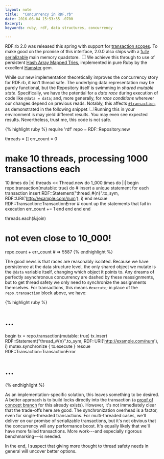 ```yaml
---
layout: note
title:  "Concurrency in RDF.rb"
date: 2016-06-04 15:53:55 -0700
Excerpt: 
keywords: ruby, rdf, data structures, concurrency

---
```


RDF.rb 2.0 was released this spring with support for [transaction scopes](http://rdf.greggkellogg.net/yard/RDF/Transaction.html). 
To make good on the promise of this interface, 2.0.0 also ships with a [fully serializable](https://en.wikipedia.org/wiki/Serializability) main memory quadstore. <label for="sidenote-1" class='sidenote-number'></label><input type="checkbox" id="sidenote-toggle-1" class="margin-toggle"><span id='sidenote-1' class='sidenote numbered' markdown='1'>We achieve this through to use of persistent [Hash Array Mapped Tries](http://lampwww.epfl.ch/papers/idealhashtrees.pdf), implemented in pure Ruby by the excellent [Hamster](https://github.com/hamstergem/hamster) gem.</span>

While our new implementation theoretically improves the concurrency story for RDF.rb, it isn't thread safe. The underlying data representation may be purely functional, but the Repository itself is swimming in _shared mutable state_. Specifically, we have the potential for a _data race_ during execution of code like `@data = data`; and, more generally, for _race conditions_ wherever our changes depend on previous reads. Notably, this affects [`#transaction`](https://github.com/ruby-rdf/rdf/blob/474a3c9bd84bb6ad8828d1a83ddfad9c2da447f7/lib/rdf/repository.rb#L571-L575), as demonstrated in the following snippet:<label for="sidenote-2" class='sidenote-number'></label><input type="checkbox" id="sidenote-toggle-2" class="margin-toggle"><span id='sidenote-3' class='sidenote numbered' markdown='1'>Running this in your environment is may yield different results. You may even see expected results. Nevertheless, trust me, this code is not safe.</span>

{% highlight ruby %}
require 'rdf'
repo = RDF::Repository.new

threads = []
err_count = 0

# make 10 threads, processing 1000 transactions each
10.times do |n|
  threads << Thread.new do
    1_000.times do |i|
      begin
        repo.transaction(mutable: true) do
          # insert a unique statement for each transaction
          insert RDF::Statement("thread_#{n}".to_sym,
                                RDF::URI('http://example.com/num'),
                                i)
        end
      rescue RDF::Transaction::TransactionError
        # count up the statements that fail in execution
        err_count += 1
      end
    end
  end
end

threads.each(&:join)

# not even close to 10_000!
repo.count + err_count # => 5587
{% endhighlight %}

The good news is that races are reasonably isolated. Because we have persistence at the data structure level, the only shared object we mutate is the `@data` variable itself, changing which object it points to. Any dreams of perfectly asynchronous concurrency are dashed by these reassignments, but to get thread safety we only need to synchronize the assignments themselves. For transactions, this means `#execute`; in place of the `repo.transaction` block above, we have:

{% highlight ruby %}
# ...
begin
  tx = repo.transaction(mutable: true)
  tx.insert RDF::Statement("thread_#{n}".to_sym,
                           RDF::URI('http://example.com/num'),
                           i)
  mutex.synchronize { tx.execute }
rescue RDF::Transaction::TransactionError
# ...
{% endhighlight %}

As an implementation-specific solution, this leaves something to be desired. A better approach is to build locks directly into the transaction (a [proof of concept branch](https://github.com/ruby-rdf/rdf/commit/c8080e28eda934353293e2114d0ce6ddc4e9a3ae) for this already exists). However, it's not immediately clear that the trade-offs here are good. The synchronization overhead is a factor, even for single-threaded transactions. For multi-threaded cases, we'll deliver on our promise of serializable transactions, but it's not obvious that the concurrency will any performance boost. It's equally likely that we'll have more failed transactions. More work---and especially rigorous benchmarking---is needed.

In the end, I suspect that giving more thought to thread safety needs in general will uncover better options.
